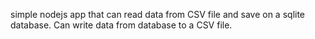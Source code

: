 simple nodejs app that can read data from CSV file and save on a sqlite database.
Can write data from database to a CSV file.